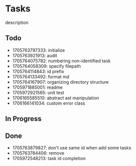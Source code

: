# Tasks

description

## Todo

* 1705763797333: initialize
* 1705763921913: audit
* 1705764075782: numbering non-identified task
* 1705764058309: specify filepath
* 1705764114843: id prefix
* 1705764133492: format md
* 1705764167907: organizing directory structure
* 1705971885001: readme
* 1705972921565: unit test
* 1706165585510: abstract ast manipulation
* 1706166141034: custom error class

## In Progress



## Done

* 1705763879827: don't use same id when add some tasks
* 1705763784406: remove
* 1705972548213: task id completion
